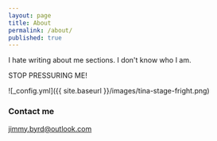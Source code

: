 ```yaml
---
layout: page
title: About
permalink: /about/
published: true
---
```


I hate writing about me sections.  I don't know who I am.

STOP PRESSURING ME!

![_config.yml]({{ site.baseurl }}/images/tina-stage-fright.png)

### Contact me

[jimmy.byrd@outlook.com](mailto:jimmy.byrd@outlook.com)